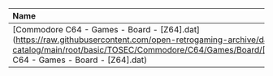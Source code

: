 |Name|Size|
|:---|---:|
|[Commodore C64 - Games - Board - [Z64].dat](https://raw.githubusercontent.com/open-retrogaming-archive/dat-catalog/main/root/basic/TOSEC/Commodore/C64/Games/Board/[Z64]/Commodore C64 - Games - Board - [Z64].dat)|16866|

